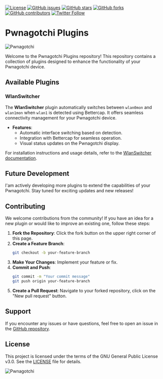 [![License](https://img.shields.io/badge/License-GPL3-blue.svg)](https://opensource.org/licenses/GPL-3.0)
[![GitHub issues](https://img.shields.io/github/issues/levvvy/pwnagotchi-plugins)](https://github.com/levvvy/pwnagotchi-plugins/issues)
[![GitHub stars](https://img.shields.io/github/stars/levvvy/pwnagotchi-plugins)](https://github.com/levvvy/pwnagotchi-plugins/stargazers)
[![GitHub forks](https://img.shields.io/github/forks/levvvy/pwnagotchi-plugins)](https://github.com/levvvy/pwnagotchi-plugins/network/members)
[![GitHub contributors](https://img.shields.io/github/contributors/levvvy/pwnagotchi-plugins)](https://github.com/levvvy/pwnagotchi-plugins/graphs/contributors)
[![Twitter Follow](https://img.shields.io/twitter/follow/pwnagotchi?style=social)](https://twitter.com/intent/follow?screen_name=pwnagotchi)

# Pwnagotchi Plugins

![Pwnagotchi](https://pwnagotchi.ai/pwnagotchi.gif?v=2)

Welcome to the Pwnagotchi Plugins repository! This repository contains a collection of plugins designed to enhance the functionality of your Pwnagotchi device.

## Available Plugins

### WlanSwitcher

The **WlanSwitcher** plugin automatically switches between `wlan0mon` and `wlan1mon` when `wlan1` is detected using Bettercap. It offers seamless connectivity management for your Pwnagotchi device.

- **Features**:
  - Automatic interface switching based on detection.
  - Integration with Bettercap for seamless operation.
  - Visual status updates on the Pwnagotchi display.

For installation instructions and usage details, refer to the [WlanSwitcher documentation](https://github.com/levvvy/pwnagotchi-plugins/blob/main/WlanSwitcher/README.md).

## Future Development

I'am actively developing more plugins to extend the capabilities of your Pwnagotchi. Stay tuned for exciting updates and new releases!


## Contributing

We welcome contributions from the community! If you have an idea for a new plugin or would like to improve an existing one, follow these steps:

1. **Fork the Repository**: Click the fork button on the upper right corner of this page.
2. **Create a Feature Branch**: 
    ```bash
    git checkout -b your-feature-branch
    ```
3. **Make Your Changes**: Implement your feature or fix.
4. **Commit and Push**: 
    ```bash
    git commit -m "Your commit message"
    git push origin your-feature-branch
    ```
5. **Create a Pull Request**: Navigate to your forked repository, click on the "New pull request" button.

## Support

If you encounter any issues or have questions, feel free to open an issue in the [GitHub repository](https://github.com/levvvy/pwnagotchi-plugins/issues).

## License

This project is licensed under the terms of the GNU General Public License v3.0. See the [LICENSE](https://github.com/levvvy/pwnagotchi-plugins/blob/main/LICENSE) file for details.

![Pwnagotchi](https://pwnagotchi.ai/pwnagotchi.png)
